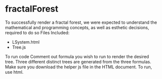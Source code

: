 # fractalForest
To successfully render a fractal forest, we were expected to understand the mathematical and programming concepts, as well as esthetic decisions, required to do so
Files Included:
- LSystem.html
- Tree.js

To run code
Comment out formula you wish to run to render the desired tree. Three different
distinct trees are generated from the three formulas. Make sure you 
download the helper js file in the HTML document. To run, use html.
